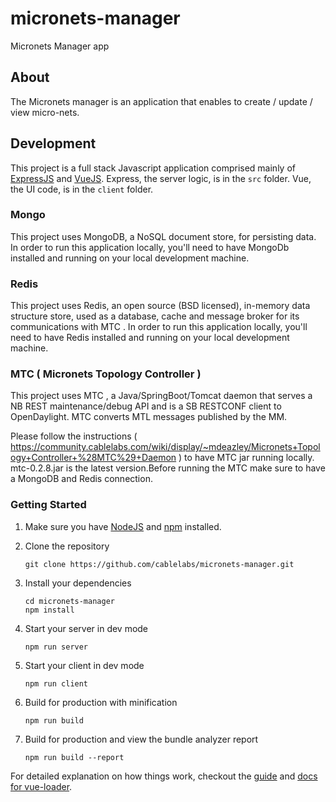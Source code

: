 # micronets-manager
Micronets Manager app

## About

The Micronets manager is an application that enables to create / update / view micro-nets.

## Development

This project is a full stack Javascript application comprised mainly of [ExpressJS](https://expressjs.com/) and [VueJS](https://vuejs.org/).
Express, the server logic, is in the `src` folder.  Vue, the UI code, is in the `client` folder.

### Mongo

This project uses MongoDB, a NoSQL document store, for persisting data. In order to run this application locally, you'll need to have MongoDb installed and running on your local development machine.

### Redis

This project uses Redis, an open source (BSD licensed), in-memory data structure store, used as a database, cache and message broker for its communications with MTC . In order to run this application locally, you'll need to have Redis installed and running on your local development machine.

### MTC ( Micronets Topology Controller )

This project uses MTC , a Java/SpringBoot/Tomcat daemon that serves a NB REST maintenance/debug API and is a SB RESTCONF client to OpenDaylight. MTC converts MTL messages published by the MM.

Please follow the instructions ( https://community.cablelabs.com/wiki/display/~mdeazley/Micronets+Topology+Controller+%28MTC%29+Daemon ) to have MTC jar running locally. mtc-0.2.8.jar is the latest version.Before running the MTC make sure to have a MongoDB and Redis connection.

### Getting Started

1. Make sure you have [NodeJS](https://nodejs.org/) and [npm](https://www.npmjs.com/) installed.

2. Clone the repository
    ```
    git clone https://github.com/cablelabs/micronets-manager.git
    ```

3. Install your dependencies

    ```
    cd micronets-manager
    npm install
    ```

4. Start your server in dev mode

    ```
    npm run server
    ```

5. Start your client in dev mode

    ```
    npm run client
    ```


6. Build for production with minification

    ```
    npm run build
    ```


7. Build for production and view the bundle analyzer report

    ```
    npm run build --report
    ```


For detailed explanation on how things work, checkout the [guide](http://vuejs-templates.github.io/webpack/) and [docs for vue-loader](http://vuejs.github.io/vue-loader).